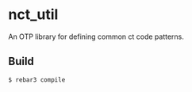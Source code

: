 nct_util
=====

An OTP library for defining common ct code patterns.

Build
-----

    $ rebar3 compile
